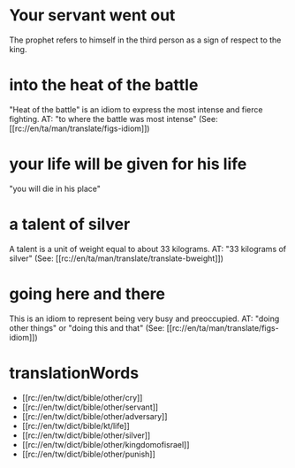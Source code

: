 # Your servant went out

The prophet refers to himself in the third person as a sign of respect to the king.

# into the heat of the battle

"Heat of the battle" is an idiom to express the most intense and fierce fighting. AT: "to where the battle was most intense" (See: [[rc://en/ta/man/translate/figs-idiom]])

# your life will be given for his life

"you will die in his place"

# a talent of silver

A talent is a unit of weight equal to about 33 kilograms. AT: "33 kilograms of silver" (See: [[rc://en/ta/man/translate/translate-bweight]])

# going here and there

This is an idiom to represent being very busy and preoccupied. AT: "doing other things" or "doing this and that" (See: [[rc://en/ta/man/translate/figs-idiom]])

# translationWords

* [[rc://en/tw/dict/bible/other/cry]]
* [[rc://en/tw/dict/bible/other/servant]]
* [[rc://en/tw/dict/bible/other/adversary]]
* [[rc://en/tw/dict/bible/kt/life]]
* [[rc://en/tw/dict/bible/other/silver]]
* [[rc://en/tw/dict/bible/other/kingdomofisrael]]
* [[rc://en/tw/dict/bible/other/punish]]